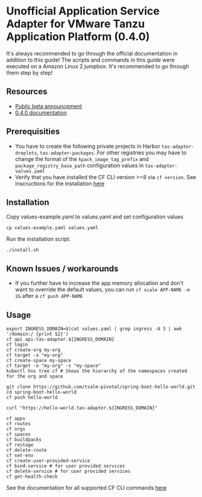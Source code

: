 # Unofficial Application Service Adapter for VMware Tanzu Application Platform (0.4.0)

It's always recommended to go through the official documentation in addition to this guide!
The scripts and commands in this guide were executed on a Amazon Linux 2 jumpbox. It's recommended to go through them step by step!

## Resources
 - [Public beta announcement](https://tanzu.vmware.com/content/blog/application-service-adapter-for-vmware-tanzu-application-platform-2)
 - [0.4.0 documentation](https://docs.vmware.com/en/Application-Service-Adapter-for-VMware-Tanzu-Application-Platform/0.4/tas-adapter/GUID-overview.html)

## Prerequisities
- You have to create the following private projects in Harbor `tas-adapter-droplets`, `tas-adapter-packages`. For other registries you may have to change the format of the `kpack_image_tag_prefix` and `package_registry_base_path` configuration values in `tas-adapter-values.yaml`
- Verify that you have installed the CF CLI version >=8 via `cf version`. See inscructions for the installation [here](https://github.com/cloudfoundry/cli/wiki/V8-CLI-Installation-Guide)

## Installation
Copy values-example.yaml to values.yaml and set configuration values
```
cp values-example.yaml values.yaml
```

Run the installation script.
```
./install.sh
```

## Known Issues / workarounds
- If you further have to increase the app memory allocation and don't want to override the default values, you can run `cf scale APP-NAME -m 2G` after a `cf push APP-NAME`

## Usage
```
export INGRESS_DOMAIN=$(cat values.yaml | grep ingress -A 3 | awk '/domain:/ {print $2}')
cf api api-tas-adapter.${INGRESS_DOMAIN}
cf login
cf create-org my-org
cf target -o "my-org"
cf create-space my-space
cf target -o "my-org" -s "my-space"
kubectl hns tree cf # Shows the hierarchy of the namespaces created for the org and space

git clone https://github.com/tsalm-pivotal/spring-boot-hello-world.git
cd spring-boot-hello-world
cf push hello-world

curl "https://hello-world.tas-adapter.${INGRESS_DOMAIN}"

cf apps
cf routes
cf orgs
cf spaces
cf buildpacks
cf restage
cf delete-route
cf set-env 
cf create-user-provided-service
cf bind-service # for user provided services
cf delete-service # for user provided services
cf get-health-check
```

See the documentation for all supported CF CLI commands [here](https://docs.vmware.com/en/Application-Service-Adapter-for-VMware-Tanzu-Application-Platform/0.4/tas-adapter/GUID-supported-cf-cli-commands.html)
